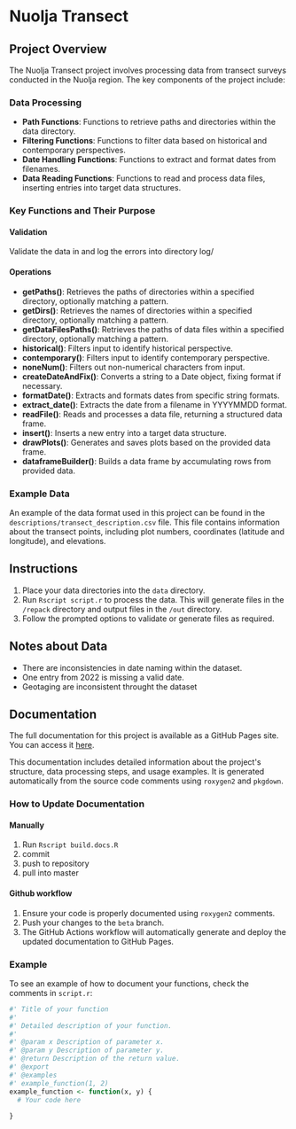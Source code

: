 # Nuolja Transect

## Project Overview
The Nuolja Transect project involves processing data from transect surveys conducted in the Nuolja region. The key components of the project include:

### Data Processing
- **Path Functions**: Functions to retrieve paths and directories within the data directory.
- **Filtering Functions**: Functions to filter data based on historical and contemporary perspectives.
- **Date Handling Functions**: Functions to extract and format dates from filenames.
- **Data Reading Functions**: Functions to read and process data files, inserting entries into target data structures.

### Key Functions and Their Purpose
#### Validation 
Validate the data in and log the errors into directory log/

#### Operations

- **getPaths()**: Retrieves the paths of directories within a specified directory, optionally matching a pattern.
- **getDirs()**: Retrieves the names of directories within a specified directory, optionally matching a pattern.
- **getDataFilesPaths()**: Retrieves the paths of data files within a specified directory, optionally matching a pattern.
- **historical()**: Filters input to identify historical perspective.
- **contemporary()**: Filters input to identify contemporary perspective.
- **noneNum()**: Filters out non-numerical characters from input.
- **createDateAndFix()**: Converts a string to a Date object, fixing format if necessary.
- **formatDate()**: Extracts and formats dates from specific string formats.
- **extract_date()**: Extracts the date from a filename in YYYYMMDD format.
- **readFile()**: Reads and processes a data file, returning a structured data frame.
- **insert()**: Inserts a new entry into a target data structure.
- **drawPlots()**: Generates and saves plots based on the provided data frame.
- **dataframeBuilder()**: Builds a data frame by accumulating rows from provided data.

### Example Data
An example of the data format used in this project can be found in the `descriptions/transect_description.csv` file. This file contains information about the transect points, including plot numbers, coordinates (latitude and longitude), and elevations.

## Instructions
1. Place your data directories into the `data` directory.
2. Run `Rscript script.r` to process the data. This will generate files in the `/repack` directory and output files in the `/out` directory.
3. Follow the prompted options to validate or generate files as required.

## Notes about Data
- There are inconsistencies in date naming within the dataset.
- One entry from 2022 is missing a valid date.
- Geotaging are inconsistent throught the dataset

## Documentation
The full documentation for this project is available as a GitHub Pages site. You can access it [here](https://nicklassundin.github.io/Abisko-CIRC-Nuolja-Transect/).

This documentation includes detailed information about the project's structure, data processing steps, and usage examples. It is generated automatically from the source code comments using `roxygen2` and `pkgdown`.

### How to Update Documentation
#### Manually
1. Run `Rscript build.docs.R`
2. commit 
3. push to repository
4. pull into master

#### Github workflow
1. Ensure your code is properly documented using `roxygen2` comments.
2. Push your changes to the `beta` branch.
3. The GitHub Actions workflow will automatically generate and deploy the updated documentation to GitHub Pages.

### Example
To see an example of how to document your functions, check the comments in `script.r`:

```r
#' Title of your function
#'
#' Detailed description of your function.
#'
#' @param x Description of parameter x.
#' @param y Description of parameter y.
#' @return Description of the return value.
#' @export
#' @examples
#' example_function(1, 2)
example_function <- function(x, y) {
  # Your code here
  
}
```

